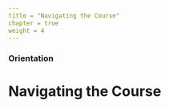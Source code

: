 ```yaml
---
title = "Navigating the Course"
chapter = true
weight = 4
---
```


### Orientation

# Navigating the Course
